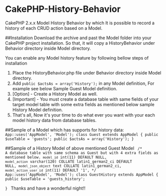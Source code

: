 # CakePHP-History-Behavior
CakePHP 2.x.x Model History Behavior by which It is possible to record a history of each CRUD action based on a Model.

##Installation
Download the archive and past the Model folder into your CakePHP project installation. So that, it will copy a HistoryBehavior under Behavior directory inside Model directory.

You can enable any Model history feature by following bellow steps of installation
1. Place the HistoryBehavior.php file under Behavior directory inside Model directory.
2. Add `public $actsAs = array('History');` in any Model definition, For example see below Sample Guest Model definition.
3. [Option] - Create a History Model as well.
4. [Important] - You must create a database table with same fields of your target model table with some extra fields as mentioned below sample History Model definition.
5. That's all, Now it's your time to do what ever you want with your each model history data from database tables.

##Sample of a Model which has supports for history data:
<code>
App::uses('AppModel', 'Model');
class Guest extends AppModel {
	public $useTable = 'guests';
	public $actsAs = array('History');
}
</code>

##Sample of a History Model of above mentioned Guest Model
<code>
/*
A database table with same schema as Guest but with 4 extra fields as mentioned below.
`model_id` int(11) DEFAULT NULL,
`model_action` varchar(120) COLLATE latin1_german2_ci DEFAULT NULL,
`model_json_object` text COLLATE latin1_german2_ci,
`model_action_user_id` int(11) DEFAULT '1',
*/
App::uses('AppModel', 'Model');
class GuestHistory extends AppModel {
	public $useTable = 'guests_history';	
}
</code>
Thanks and have a wonderful night!!
